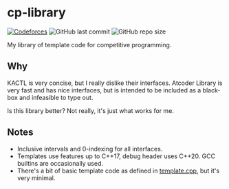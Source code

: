 # cp-library
[![Codeforces](https://badges.joonhyung.xyz/codeforces/mark.svg)](https://codeforces.com/profile/mark)
![GitHub last commit](https://img.shields.io/github/last-commit/markjouh/cp-library)
![GitHub repo size](https://img.shields.io/github/repo-size/markjouh/cp-library)

My library of template code for competitive programming.

## Why
KACTL is very concise, but I really dislike their interfaces. Atcoder Library is very fast and has nice interfaces, but is intended to be included as a black-box and infeasible to type out.

Is this library better? Not really, it's just what works for me.

## Notes
* Inclusive intervals and 0-indexing for all interfaces.
* Templates use features up to C++17, debug header uses C++20. GCC builtins are occasionally used.
* There's a bit of basic template code as defined in [template.cpp](local/template.cpp), but it's very minimal.
